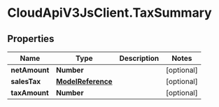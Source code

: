 # CloudApiV3JsClient.TaxSummary

## Properties
Name | Type | Description | Notes
------------ | ------------- | ------------- | -------------
**netAmount** | **Number** |  | [optional] 
**salesTax** | [**ModelReference**](ModelReference.md) |  | [optional] 
**taxAmount** | **Number** |  | [optional] 


